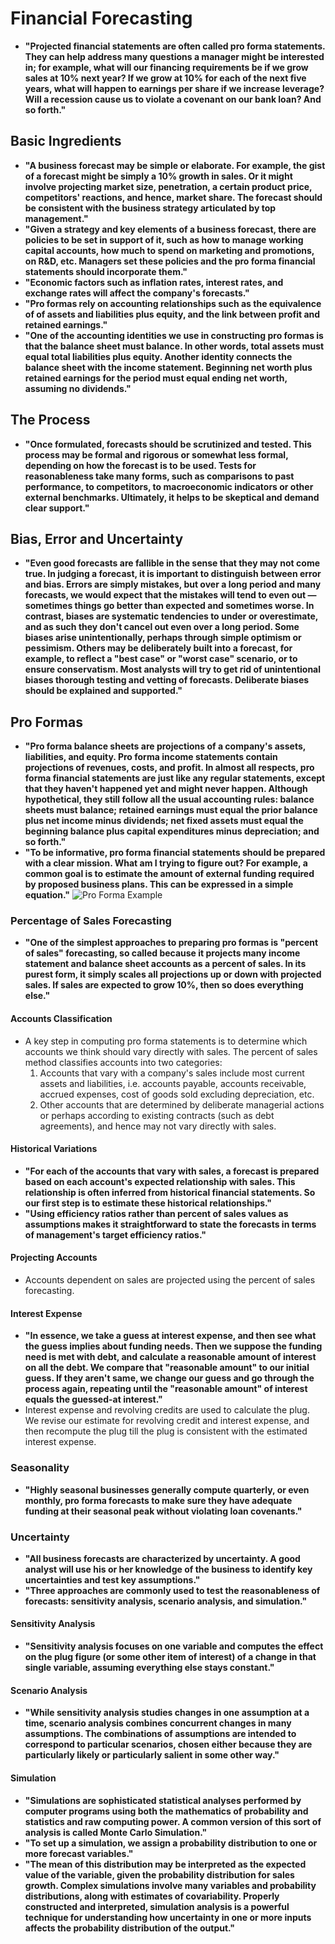 # Financial Forecasting

- **"Projected financial statements are often called pro forma statements. They can help address many questions a manager might be interested in; for example, what will our financing requirements be if we grow sales at 10% next year? If we grow at 10% for each of the next five years, what will happen to earnings per share if we increase leverage? Will a recession cause us to violate a covenant on our bank loan? And so forth."**


## Basic Ingredients

- **"A business forecast may be simple or elaborate. For example, the gist of a forecast might be simply a 10% growth in sales. Or it might involve projecting market size, penetration, a certain product price, competitors' reactions, and hence, market share. The forecast should be consistent with the business strategy articulated by top management."**
- **"Given a strategy and key elements of a business forecast, there are policies to be set in support of it, such as how to manage working capital accounts, how much to spend on marketing and promotions, on R&D, etc. Managers set these policies and the pro forma financial statements should incorporate them."**
- **"Economic factors such as inflation rates, interest rates, and exchange rates will affect the company's forecasts."**
- **"Pro formas rely on accounting relationships such as the equivalence of of assets and liabilities plus equity, and the link between profit and retained earnings."**
- **"One of the accounting identities we use in constructing pro formas is that the balance sheet must balance. In other words, total assets must equal total liabilities plus equity. Another identity connects the balance sheet with the income statement. Beginning net worth plus retained earnings for the period must equal ending net worth, assuming no dividends."**

## The Process

- **"Once formulated, forecasts should be scrutinized and tested. This process may be formal and rigorous or somewhat less formal, depending on how the forecast is to be used. Tests for reasonableness take many forms, such as comparisons to past performance, to competitors, to macroeconomic indicators or other external benchmarks. Ultimately, it helps to be skeptical and demand clear support."**

## Bias, Error and Uncertainty

- **"Even good forecasts are fallible in the sense that they may not come true. In judging a forecast, it is important to distinguish between error and bias. Errors are simply mistakes, but over a long period and many forecasts, we would expect that the mistakes will tend to even out — sometimes things go better than expected and sometimes worse. In contrast, biases are systematic tendencies to under or overestimate, and as such they don't cancel out even over a long period. Some biases arise unintentionally, perhaps through simple optimism or pessimism. Others may be deliberately built into a forecast, for example, to reflect a "best case" or "worst case" scenario, or to ensure conservatism. Most analysts will try to get rid of unintentional biases thorough testing and vetting of forecasts. Deliberate biases should be explained and supported."**

## Pro Formas

- **"Pro forma balance sheets are projections of a company's assets, liabilities, and equity. Pro forma income statements contain projections of revenues, costs, and profit. In almost all respects, pro forma financial statements are just like any regular statements, except that they haven't happened yet and might never happen. Although hypothetical, they still follow all the usual accounting rules: balance sheets must balance; retained earnings must equal the prior balance plus net income minus dividends; net fixed assets must equal the beginning balance plus capital expenditures minus depreciation; and so forth."**
- **"To be informative, pro forma financial statements should be prepared with a clear mission. What am I trying to figure out? For example, a common goal is to estimate the amount of external funding required by proposed business plans. This can be expressed in a simple equation."**
![Pro Forma Example](./pro_forma_example.png)

### Percentage of Sales Forecasting

- **"One of the simplest approaches to preparing pro formas is "percent of sales" forecasting, so called because it projects many income statement and balance sheet accounts as a percent of sales. In its purest form, it simply scales all projections up or down with projected sales. If sales are expected to grow 10%, then so does everything else."**

#### Accounts Classification
- A key step in computing pro forma statements is to determine which accounts we think should vary directly with sales. The percent of sales method classifies accounts into two categories:
  1. Accounts that vary with a company's sales include most current assets and liabilities, i.e. accounts payable, accounts receivable, accrued expenses, cost of goods sold excluding depreciation, etc.
  2. Other accounts that are determined by deliberate managerial actions or perhaps according to existing contracts (such as debt agreements), and hence may not vary directly with sales.

#### Historical Variations

- **"For each of the accounts that vary with sales, a forecast is prepared based on each account's expected relationship with sales. This relationship is often inferred from historical financial statements. So our first step is to estimate these historical relationships."**
- **"Using efficiency ratios rather than percent of sales values as assumptions makes it straightforward to state the forecasts in terms of management's target efficiency ratios."**

#### Projecting Accounts

- Accounts dependent on sales are projected using the percent of sales forecasting.

#### Interest Expense

- **"In essence, we take a guess at interest expense, and then see what the guess implies about funding needs. Then we suppose the funding need is met with debt, and calculate a reasonable amount of interest on all the debt. We compare that "reasonable amount" to our initial guess. If they aren't same, we change our guess and go through the process again, repeating until the "reasonable amount" of interest equals the guessed-at interest."**
- Interest expense and revolving credits are used to calculate the plug. We revise our estimate for revolving credit and interest expense, and then recompute the plug till the plug is consistent with the estimated interest expense.

### Seasonality

- **"Highly seasonal businesses generally compute quarterly, or even monthly, pro forma forecasts to make sure they have adequate funding at their seasonal peak without violating loan covenants."**

### Uncertainty

- **"All business forecasts are characterized by uncertainty. A good analyst will use his or her knowledge of the business to identify key uncertainties and test key assumptions."**
- **"Three approaches are commonly used to test the reasonableness of forecasts: sensitivity analysis, scenario analysis, and simulation."**

#### Sensitivity Analysis

- **"Sensitivity analysis focuses on one variable and computes the effect on the plug figure (or some other item of interest) of a change in that single variable, assuming everything else stays constant."**


#### Scenario Analysis

- **"While sensitivity analysis studies changes in one assumption at a time, scenario analysis combines concurrent changes in many assumptions. The combinations of assumptions are intended to correspond to particular scenarios, chosen either because they are particularly likely or particularly salient in some other way."**

#### Simulation

- **"Simulations are sophisticated statistical analyses performed by computer programs using both the mathematics of probability and statistics and raw computing power. A common version of this sort of analysis is called Monte Carlo Simulation."**
- **"To set up a simulation, we assign a probability distribution to one or more forecast variables."**
- **"The mean of this distribution may be interpreted as the expected value of the variable, given the probability distribution for sales growth. Complex simulations involve many variables and probability distributions, along with estimates of covariability. Properly constructed and interpreted, simulation analysis is a powerful technique for understanding how uncertainty in one or more inputs affects the probability distribution of the output."**